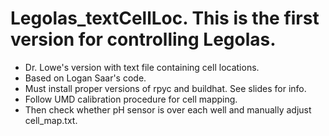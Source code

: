 # Legolas_textCellLoc. This is the first version for controlling Legolas.
- Dr. Lowe's version with text file containing cell locations.
- Based on Logan Saar's code.
- Must install proper versions of rpyc and buildhat. See slides for info.
- Follow UMD calibration procedure for cell mapping.
- Then check whether pH sensor is over each well and manually adjust cell_map.txt.
